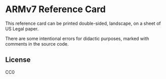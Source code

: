 # ARMv7 Reference Card

This reference card can be printed double-sided, landscape, on a sheet of US Legal paper.

There are some intentional errors for didactic purposes, marked with comments in the source code.

## License

CC0
